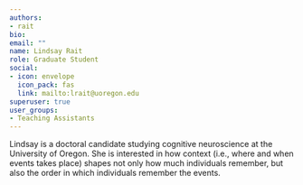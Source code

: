 ```yaml
---
authors:
- rait
bio:
email: ""
name: Lindsay Rait
role: Graduate Student
social:
- icon: envelope
  icon_pack: fas
  link: mailto:lrait@uoregon.edu
superuser: true
user_groups:
- Teaching Assistants
---
```


Lindsay is a doctoral candidate studying cognitive neuroscience at the University of Oregon. She is interested in how context (i.e., where and when events takes place) shapes not only how much individuals remember, but also the order in which individuals remember the events.
